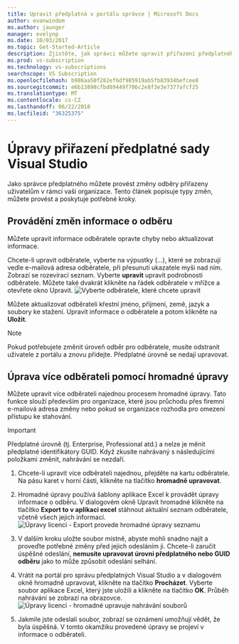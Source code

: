 ```yaml
---
title: Upravit předplatná v portálu správce | Microsoft Docs
author: evanwindom
ms.author: jaunger
manager: evelynp
ms.date: 10/03/2017
ms.topic: Get-Started-Article
description: Zjistěte, jak správci můžete upravit přiřazení předplatného.
ms.prod: vs-subscription
ms.technology: vs-subscriptions
searchscope: VS Subscription
ms.openlocfilehash: b986aa50f282ef6df985919ab5fb83934befcee8
ms.sourcegitcommit: e6b13898cfbd89449f786c2e8f3e3e7377afcf25
ms.translationtype: MT
ms.contentlocale: cs-CZ
ms.lasthandoff: 06/22/2018
ms.locfileid: "36325375"
---
```

# <a name="editing-visual-studio-subscription-assignments"></a>Úpravy přiřazení předplatné sady Visual Studio

Jako správce předplatného můžete provést změny odběry přiřazeny uživatelům v rámci vaší organizace.  Tento článek popisuje typy změn, můžete provést a poskytuje potřebné kroky. 

## <a name="making-changes-to-subscriber-information"></a>Provádění změn informace o odběru
Můžete upravit informace odběratele opravte chyby nebo aktualizovat informace. 

Chcete-li upravit odběratele, vyberte na výpustky (...), které se zobrazují vedle e-mailová adresa odběratele, při přesunutí ukazatele myši nad ním. Zobrazí se rozevírací seznam.  Vyberte **upravit** upravit podrobnosti odběratele. Můžete také dvakrát klikněte na řádek odběratele v mřížce a otevřete okno Upravit.
    ![Vyberte odběratele, které chcete upravit](_img\edit-license\select-subscriber.png)

Můžete aktualizovat odběrateli křestní jméno, příjmení, země, jazyk a soubory ke stažení. Upravit informace o odběratele a potom klikněte na **Uložit**.

   > [!NOTE]
   > Pokud potřebujete změnit úroveň odběr pro odběratele, musíte odstranit uživatele z portálu a znovu přidejte. Předplatné úrovně se nedají upravovat.

## <a name="editing-multiple-subscribers-using-bulk-edit"></a>Úprava více odběrateli pomocí hromadné úpravy

Můžete upravit více odběrateli najednou procesem hromadné úpravy. Tato funkce slouží především pro organizace, které jsou průchodu přes firemní e-mailová adresa změny nebo pokud se organizace rozhodla pro omezení přístupu ke stahování. 

   > [!IMPORTANT]
   > Předplatné úrovně (tj. Enterprise, Professional atd.) a nelze je měnit předplatné identifikátory GUID.  Když zkusíte nahrávaný s následujícími položkami změnit, nahrávání se nezdaří.  

1.  Chcete-li upravit více odběrateli najednou, přejděte na kartu odběratele. Na pásu karet v horní části, klikněte na tlačítko **hromadně upravovat**. 

2.  Hromadné úpravy používá šablony aplikace Excel k provádět úpravy informace o odběru. V dialogovém okně Upravit hromadné klikněte na tlačítko **Export to v aplikaci excel** stáhnout aktuální seznam odběratele, včetně všech jejich informací. 
    ![Úpravy licenci - Export provede hromadné úpravy seznamu](_img\edit-license\edit-license-bulk-edit-export.png)

3.  V dalším kroku uložte soubor místně, abyste mohli snadno najít a proveďte potřebné změny před jejich odesláním ji. Chcete-li zaručit úspěšné odeslání, **nemusíte upravovat úrovni předplatného nebo GUID odběru** jako to může způsobit odeslání selhání. 

4.  Vrátit na portál pro správu předplatných Visual Studio a v dialogovém okně hromadně upravovat, klikněte na tlačítko **Procházet**. Vyberte soubor aplikace Excel, který jste uložili a klikněte na tlačítko **OK**. Průběh nahrávání se zobrazí na obrazovce.
    ![Úpravy licenci - hromadné upravuje nahrávání souborů](_img\edit-license\edit-license-bulk-file-upload1.png)

5.  Jakmile jste odeslali soubor, zobrazí se oznámení umožňují vědět, že byla úspěšná. V tomto okamžiku provedené úpravy se projeví v informace o odběrateli. 

